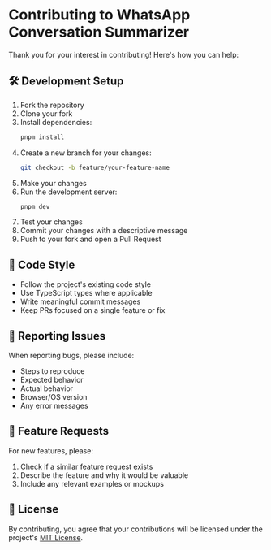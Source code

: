 # Contributing to WhatsApp Conversation Summarizer

Thank you for your interest in contributing! Here's how you can help:

## 🛠 Development Setup

1. Fork the repository
2. Clone your fork
3. Install dependencies:
   ```bash
   pnpm install
   ```
4. Create a new branch for your changes:
   ```bash
   git checkout -b feature/your-feature-name
   ```
5. Make your changes
6. Run the development server:
   ```bash
   pnpm dev
   ```
7. Test your changes
8. Commit your changes with a descriptive message
9. Push to your fork and open a Pull Request

## 📝 Code Style

- Follow the project's existing code style
- Use TypeScript types where applicable
- Write meaningful commit messages
- Keep PRs focused on a single feature or fix

## 🐛 Reporting Issues

When reporting bugs, please include:
- Steps to reproduce
- Expected behavior
- Actual behavior
- Browser/OS version
- Any error messages

## 🚀 Feature Requests

For new features, please:
1. Check if a similar feature request exists
2. Describe the feature and why it would be valuable
3. Include any relevant examples or mockups

## 📜 License

By contributing, you agree that your contributions will be licensed under the project's [MIT License](LICENSE).
